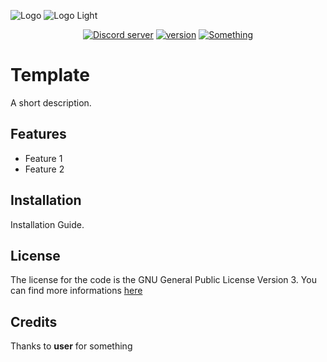 ![Logo](./res/#gh-dark-mode-only)
![Logo Light](./res/#gh-light-mode-only)

<div align="center">
    <a href="https://discord.gg/9Y8BE2A6cj"><img src="https://img.shields.io/discord/651800564966883328?label=JC Discord&logo=discord&logoColor=white" alt="Discord server"/></a>
    <a href="https://github.com/Racooder/template"><img src="https://img.shields.io/badge/Version-1.0.0-orange" alt="version"/></a>
    <a href="Something"><img src="https://img.shields.io/badge/Something-Interresting-blue" alt="Something"/></a>
</div>

# Template

A short description.

## Features

- Feature 1
- Feature 2

## Installation

Installation Guide.

## License

The license for the code is the GNU General Public License Version 3.
You can find more informations [here](./LICENSE)

## Credits

Thanks to **user** for something
